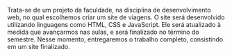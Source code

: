 
Trata-se de um projeto da faculdade, na disciplina de desenvolvimento web, no qual escolhemos criar um site de viagens. O site será desenvolvido utilizando linguagens como HTML, CSS e JavaScript. Ele será atualizado à medida que avançarmos nas aulas, e será finalizado no término do semestre. Nesse momento, entregaremos o trabalho completo, consistindo em um site finalizado.

